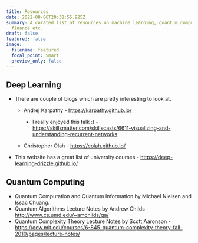```yaml
---
title: Resources
date: 2022-08-06T20:38:55.925Z
summary: A curated list of resources on machine learning, quantum computing,
  finance etc.
draft: false
featured: false
image:
  filename: featured
  focal_point: Smart
  preview_only: false
---
```

## Deep Learning

* There are couple of blogs which are pretty interesting to look at. 

  * Andrej Karpathy - <https://karpathy.github.io/> 

    * I really enjoyed this talk :) - <https://skillsmatter.com/skillscasts/6611-visualizing-and-understanding-recurrent-networks>
  * Christopher Olah - <https://colah.github.io/>  
* This website has a great list of university courses - <https://deep-learning-drizzle.github.io/> 

## Quantum Computing 

* Quantum Computation and Quantum Information by Michael Nielsen and Issac Chuang. 
* Quantum Algorithms Lecture Notes by Andrew Childs - <http://www.cs.umd.edu/~amchilds/qa/> 
* Quantum Complexity Theory Lecture Notes by Scott Aaronson - <https://ocw.mit.edu/courses/6-845-quantum-complexity-theory-fall-2010/pages/lecture-notes/>